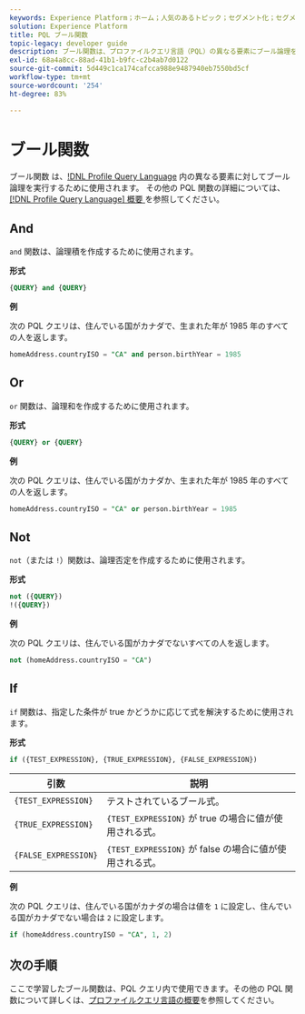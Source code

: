 ```yaml
---
keywords: Experience Platform；ホーム；人気のあるトピック；セグメント化；セグメント化；セグメント化サービス；pql;PQL；プロファイルクエリ言語；ブール関数；ブール関数；
solution: Experience Platform
title: PQL ブール関数
topic-legacy: developer guide
description: ブール関数は、プロファイルクエリ言語（PQL）の異なる要素にブール論理を実行するために使用されます。
exl-id: 68a4a8cc-88ad-41b1-b9fc-c2b4ab7d0122
source-git-commit: 5d449c1ca174cafcca988e9487940eb7550bd5cf
workflow-type: tm+mt
source-wordcount: '254'
ht-degree: 83%

---
```


# ブール関数

ブール関数 は、[!DNL Profile Query Language](PQL) 内の異なる要素に対してブール論理を実行するために使用されます。  その他の PQL 関数の詳細については、[[!DNL Profile Query Language]  概要 ](./overview.md) を参照してください。

## And

`and` 関数は、論理積を作成するために使用されます。

**形式**

```sql
{QUERY} and {QUERY}
```

**例**

次の PQL クエリは、住んでいる国がカナダで、生まれた年が 1985 年のすべての人を返します。

```sql
homeAddress.countryISO = "CA" and person.birthYear = 1985
```

## Or

`or` 関数は、論理和を作成するために使用されます。

**形式**

```sql
{QUERY} or {QUERY}
```

**例**

次の PQL クエリは、住んでいる国がカナダか、生まれた年が 1985 年のすべての人を返します。

```sql
homeAddress.countryISO = "CA" or person.birthYear = 1985
```

## Not

`not`（または `!`）関数は、論理否定を作成するために使用されます。

**形式**

```sql
not ({QUERY})
!({QUERY})
```

**例**

次の PQL クエリは、住んでいる国がカナダでないすべての人を返します。

```sql
not (homeAddress.countryISO = "CA")
```

## If

`if` 関数は、指定した条件が true かどうかに応じて式を解決するために使用されます。

**形式**

```sql
if ({TEST_EXPRESSION}, {TRUE_EXPRESSION}, {FALSE_EXPRESSION})
```

| 引数 | 説明 |
| --------- | ----------- |
| `{TEST_EXPRESSION}` | テストされているブール式。 |
| `{TRUE_EXPRESSION}` | `{TEST_EXPRESSION}` が true の場合に値が使用される式。 |
| `{FALSE_EXPRESSION}` | `{TEST_EXPRESSION}` が false の場合に値が使用される式。 |

**例**

次の PQL クエリは、住んでいる国がカナダの場合は値を `1` に設定し、住んでいる国がカナダでない場合は `2` に設定します。

```sql
if (homeAddress.countryISO = "CA", 1, 2)
```

## 次の手順

ここで学習したブール関数は、PQL クエリ内で使用できます。その他の PQL 関数について詳しくは、[プロファイルクエリ言語の概要](./overview.md)を参照してください。
